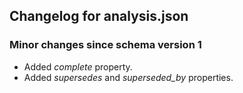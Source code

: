 ## Changelog for analysis.json

### Minor changes since schema version 1
* Added *complete* property.
* Added *supersedes* and *superseded_by* properties.
